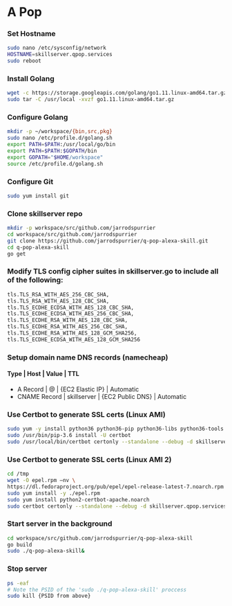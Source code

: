 # A Pop

### Set Hostname
```bash
sudo nano /etc/sysconfig/network
HOSTNAME=skillserver.qpop.services
sudo reboot
```

### Install Golang
```bash
wget -c https://storage.googleapis.com/golang/go1.11.linux-amd64.tar.gz
sudo tar -C /usr/local -xvzf go1.11.linux-amd64.tar.gz
```

### Configure Golang
```bash
mkdir -p ~/workspace/{bin,src,pkg}
sudo nano /etc/profile.d/golang.sh
export PATH=$PATH:/usr/local/go/bin
export PATH=$PATH:$GOPATH/bin
export GOPATH="$HOME/workspace"
source /etc/profile.d/golang.sh
```

### Configure Git
```bash
sudo yum install git
```

### Clone skillserver repo
```bash
mkdir -p workspace/src/github.com/jarrodspurrier
cd workspace/src/github.com/jarrodspurrier
git clone https://github.com/jarrodspurrier/q-pop-alexa-skill.git
cd q-pop-alexa-skill
go get
```

### Modify TLS config cipher suites in skillserver.go to include all of the following:
```bash
tls.TLS_RSA_WITH_AES_256_CBC_SHA,
tls.TLS_RSA_WITH_AES_128_CBC_SHA,
tls.TLS_ECDHE_ECDSA_WITH_AES_128_CBC_SHA,
tls.TLS_ECDHE_ECDSA_WITH_AES_256_CBC_SHA,
tls.TLS_ECDHE_RSA_WITH_AES_128_CBC_SHA,
tls.TLS_ECDHE_RSA_WITH_AES_256_CBC_SHA,
tls.TLS_ECDHE_RSA_WITH_AES_128_GCM_SHA256,
tls.TLS_ECDHE_ECDSA_WITH_AES_128_GCM_SHA256
```

### Setup domain name DNS records (namecheap)
#### Type | Host | Value | TTL
* A Record | @ | {EC2 Elastic IP} | Automatic
* CNAME Record | skillserver | {EC2 Public DNS} | Automatic

### Use Certbot to generate SSL certs (Linux AMI)
```bash
sudo yum -y install python36 python36-pip python36-libs python36-tools python36-virtualenv
sudo /usr/bin/pip-3.6 install -U certbot
sudo /usr/local/bin/certbot certonly --standalone --debug -d skillserver.qpop.services -d qpop.services
```

### Use Certbot to generate SSL certs (Linux AMI 2)
```bash
cd /tmp
wget -O epel.rpm –nv \
https://dl.fedoraproject.org/pub/epel/epel-release-latest-7.noarch.rpm
sudo yum install -y ./epel.rpm
sudo yum install python2-certbot-apache.noarch
sudo certbot certonly --standalone --debug -d skillserver.qpop.services -d qpop.services
```

### Start server in the background
```bash
cd workspace/src/github.com/jarrodspurrier/q-pop-alexa-skill
go build
sudo ./q-pop-alexa-skill&
```

### Stop server
```bash
ps -eaf
# Note the PSID of the 'sudo ./q-pop-alexa-skill' proccess
sudo kill {PSID from above}
```
